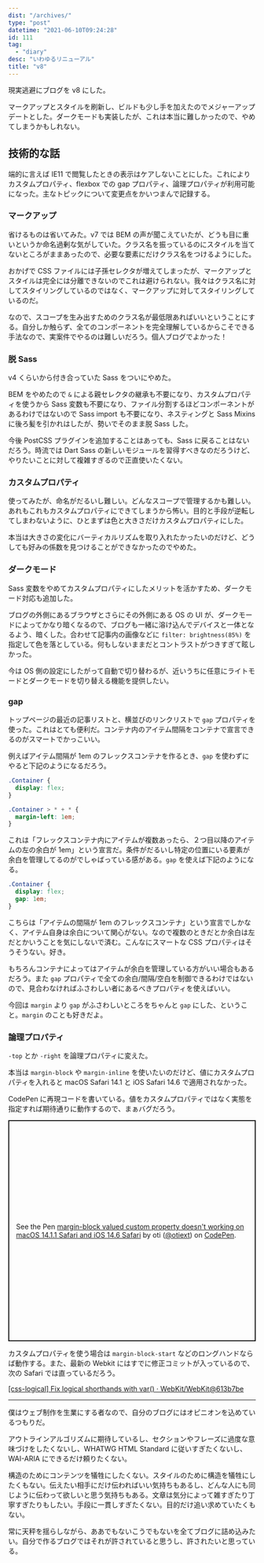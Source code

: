 ```yaml
---
dist: "/archives/"
type: "post"
datetime: "2021-06-10T09:24:28"
id: 111
tag:
  - "diary"
desc: "いわゆるリニューアル"
title: "v8"
---
```


現実逃避にブログを v8 にした。

マークアップとスタイルを刷新し、ビルドも少し手を加えたのでメジャーアップデートとした。ダークモードも実装したが、これは本当に難しかったので、やめてしまうかもしれない。

## 技術的な話

端的に言えば IE11 で閲覧したときの表示はケアしないことにした。これによりカスタムプロパティ、flexbox での gap プロパティ、論理プロパティが利用可能になった。主なトピックについて変更点をかいつまんで記録する。

### マークアップ

省けるものは省いてみた。v7 では BEM の声が聞こえていたが、どうも目に重いというか命名過剰な気がしていた。クラス名を振っているのにスタイルを当てないところがままあったので、必要な要素にだけクラス名をつけるようにした。

おかげで CSS ファイルには子孫セレクタが増えてしまったが、マークアップとスタイルは完全には分離できないのでこれは避けられない。我々はクラス名に対してスタイリングしているのではなく、マークアップに対してスタイリングしているのだ。

なので、スコープを生み出すためのクラス名が最低限あればいいということにする。自分しか触らず、全てのコンポーネントを完全理解しているからこそできる手法なので、実案件でやるのは難しいだろう。個人ブログでよかった！

### 脱 Sass

v4 くらいから付き合っていた Sass をついにやめた。

BEM をやめたので `&` による親セレクタの継承も不要になり、カスタムプロパティを使うから Sass 変数も不要になり、ファイル分割するほどコンポーネントがあるわけではないので Sass import も不要になり、ネスティングと Sass Mixins に後ろ髪を引かれはしたが、勢いでそのまま脱 Sass した。

今後 PostCSS プラグインを追加することはあっても、Sass に戻ることはないだろう。時流では Dart Sass の新しいモジュールを習得すべきなのだろうけど、やりたいことに対して複雑すぎるので正直使いたくない。

### カスタムプロパティ

使ってみたが、命名がだるいし難しい。どんなスコープで管理するかも難しい。あれもこれもカスタムプロパティにできてしまうから怖い。目的と手段が逆転してしまわないように、ひとまずは色と大きさだけカスタムプロパティにした。

本当は大きさの変化にバーティカルリズムを取り入れたかったいのだけど、どうしても好みの係数を見つけることができなかったのでやめた。

### ダークモード

Sass 変数をやめてカスタムプロパティにしたメリットを活かすため、ダークモード対応も追加した。

ブログの外側にあるブラウザとさらにその外側にある OS の UI が、ダークモードによってかなり暗くなるので、ブログも一緒に溶け込んでデバイスと一体となるよう、暗くした。合わせて記事内の画像などに `filter: brightness(85%)` を指定して色を落としている。何もしないままだとコントラストがつきすぎて眩しかった。

今は OS 側の設定にしたがって自動で切り替わるが、近いうちに任意にライトモードとダークモードを切り替える機能を提供したい。

### gap

トップページの最近の記事リストと、横並びのリンクリストで `gap` プロパティを使った。これはとても便利だ。コンテナ内のアイテム間隔をコンテナで宣言できるのがスマートでかっこいい。

例えばアイテム間隔が 1em のフレックスコンテナを作るとき、`gap` を使わずにやると下記のようになるだろう。

```css
.Container {
  display: flex;
}

.Container > * + * {
  margin-left: 1em;
}
```

これは「フレックスコンテナ内にアイテムが複数あったら、２つ目以降のアイテムの左の余白が 1em」という宣言だ。条件がだるいし特定の位置にいる要素が余白を管理してるのがでしゃばっている感がある。`gap` を使えば下記のようになる。

```css
.Container {
  display: flex;
  gap: 1em;
}
```

こちらは「アイテムの間隔が 1em のフレックスコンテナ」という宣言でしかなく、アイテム自身は余白について関心がない。なので複数のときだとか余白は左だとかいうことを気にしないで済む。こんなにスマートな CSS プロパティはそうそうない。好き。

もちろんコンテナによってはアイテムが余白を管理している方がいい場合もあるだろう。また `gap` プロパティで全ての余白/間隔/空白を制御できるわけではないので、見合わなければふさわしい者にあるべきプロパティを使えばいい。

今回は `margin` より `gap` がふさわしいところをちゃんと `gap` にした、ということ。`margin` のことも好きだよ。

### 論理プロパティ

`-top` とか `-right` を論理プロパティに変えた。

本当は `margin-block` や `margin-inline` を使いたいのだけど、値にカスタムプロパティを入れると macOS Safari 14.1 と iOS Safari 14.6 で適用されなかった。

CodePen に再現コードを書いている。値をカスタムプロパティではなく実態を指定すれば期待通りに動作するので、まぁバグだろう。

<p class="codepen" data-height="450" data-theme-id="light" data-default-tab="css,result" data-user="otiext" data-slug-hash="NWpLZRJ" style="height: 450px; box-sizing: border-box; display: flex; align-items: center; justify-content: center; border: 2px solid; margin: 1em 0; padding: 1em;" data-pen-title="margin-block valued custom property doesn't working on macOS 14.1.1 Safari and iOS 14.6 Safari">
  <span>See the Pen <a href="https://codepen.io/otiext/pen/NWpLZRJ">
  margin-block valued custom property doesn't working on macOS 14.1.1 Safari and iOS 14.6 Safari</a> by oti (<a href="https://codepen.io/otiext">@otiext</a>)
  on <a href="https://codepen.io">CodePen</a>.</span>
</p>
<script async src="https://cpwebassets.codepen.io/assets/embed/ei.js"></script>

カスタムプロパティを使う場合は `margin-block-start` などのロングハンドならば動作する。また、最新の Webkit にはすでに修正コミットが入っているので、次の Safari では直っているだろう。

[[css-logical] Fix logical shorthands with var() · WebKit/WebKit@613b7be](https://github.com/WebKit/WebKit/commit/613b7be432310ca63ffc041f14584656925586c6)

---

僕はウェブ制作を生業にする者なので、自分のブログにはオピニオンを込めているつもりだ。

アウトラインアルゴリズムに期待しているし、セクションやフレーズに過度な意味づけをしたくないし、WHATWG HTML Standard に従いすぎたくないし、WAI-ARIA にできるだけ頼りたくない。

構造のためにコンテンツを犠牲にしたくない。スタイルのために構造を犠牲にしたくもない。伝えたい相手にだけ伝わればいい気持ちもあるし、どんな人にも同じように伝わって欲しいと思う気持ちもある。文章は気分によって雑すぎたり丁寧すぎたりもしたい。手段に一貫しすぎたくない。目的だけ追い求めていたくもない。

常に天秤を揺らしながら、ああでもないこうでもないを全てブログに詰め込みたい。自分で作るブログではそれが許されていると思うし、許されたいと思っている。
